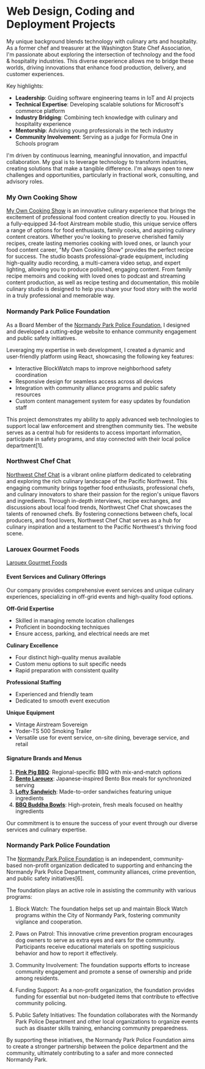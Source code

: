 # Web Design, Coding and Deployment Projects

My unique background blends technology with culinary arts and hospitality. As a former chef and treasurer at the Washington State Chef Association, I'm passionate about exploring the intersection of technology and the food & hospitality industries. This diverse experience allows me to bridge these worlds, driving innovations that enhance food production, delivery, and customer experiences.

Key highlights:

- **Leadership**: Guiding software engineering teams in IoT and AI projects
- **Technical Expertise**: Developing scalable solutions for Microsoft's commerce platform
- **Industry Bridging**: Combining tech knowledge with culinary and hospitality experience
- **Mentorship**: Advising young professionals in the tech industry
- **Community Involvement**: Serving as a judge for Formula One in Schools program

I'm driven by continuous learning, meaningful innovation, and impactful collaboration. My goal is to leverage technology to transform industries, creating solutions that make a tangible difference. I'm always open to new challenges and opportunities, particularly in fractional work, consulting, and advisory roles.

### My Own Cooking Show

[My Own Cooking Show](https://myowncookingshow.com) is an innovative culinary experience that brings the excitement of professional food content creation directly to you. Housed in a fully-equipped 34-foot Airstream mobile studio, this unique service offers a range of options for food enthusiasts, family cooks, and aspiring culinary content creators. Whether you're looking to preserve cherished family recipes, create lasting memories cooking with loved ones, or launch your food content career, "My Own Cooking Show" provides the perfect recipe for success. The studio boasts professional-grade equipment, including high-quality audio recording, a multi-camera video setup, and expert lighting, allowing you to produce polished, engaging content. From family recipe memoirs and cooking with loved ones to podcast and streaming content production, as well as recipe testing and documentation, this mobile culinary studio is designed to help you share your food story with the world in a truly professional and memorable way.

### Normandy Park Police Foundation

As a Board Member of the [Normandy Park Police Foundation](https://www.normandyparkpolicefoundation.org), I designed and developed a cutting-edge website to enhance community engagement and public safety initiatives.

Leveraging my expertise in web development, I created a dynamic and user-friendly platform using React, showcasing the following key features:

- Interactive BlockWatch maps to improve neighborhood safety coordination
- Responsive design for seamless access across all devices
- Integration with community alliance programs and public safety resources
- Custom content management system for easy updates by foundation staff

This project demonstrates my ability to apply advanced web technologies to support local law enforcement and strengthen community ties. The website serves as a central hub for residents to access important information, participate in safety programs, and stay connected with their local police department[1].

### Northwest Chef Chat

[Northwest Chef Chat](https://northwestchefchat.com) is a vibrant online platform dedicated to celebrating and exploring the rich culinary landscape of the Pacific Northwest. This engaging community brings together food enthusiasts, professional chefs, and culinary innovators to share their passion for the region's unique flavors and ingredients. Through in-depth interviews, recipe exchanges, and discussions about local food trends, Northwest Chef Chat showcases the talents of renowned chefs. By fostering connections between chefs, local producers, and food lovers, Northwest Chef Chat serves as a hub for culinary inspiration and a testament to the Pacific Northwest's thriving food scene.

### Larouex Gourmet Foods

[Larouex Gourmet Foods](https://www.larouexfoods.com)

#### Event Services and Culinary Offerings

Our company provides comprehensive event services and unique culinary experiences, specializing in off-grid events and high-quality food options.

**Off-Grid Expertise**

- Skilled in managing remote location challenges
- Proficient in boondocking techniques
- Ensure access, parking, and electrical needs are met

**Culinary Excellence**

- Four distinct high-quality menus available
- Custom menu options to suit specific needs
- Rapid preparation with consistent quality

**Professional Staffing**

- Experienced and friendly team
- Dedicated to smooth event execution

**Unique Equipment**

- Vintage Airstream Sovereign
- Yoder-TS 500 Smoking Trailer
- Versatile use for event service, on-site dining, beverage service, and retail

#### Signature Brands and Menus

1. **[Pink Pig BBQ](https://www.pinkpigbbq.com)**: Regional-specific BBQ with mix-and-match options
2. **[Bento Larouex](https://www.bentolarouex.com)**: Japanese-inspired Bento Box meals for synchronized serving
3. **[Lofty Sandwich](https://www.loftysandwich.com)**: Made-to-order sandwiches featuring unique ingredients
4. **[BBQ Buddha Bowls](https://www.bbqbuddhabowls.com)**: High-protein, fresh meals focused on healthy ingredients

Our commitment is to ensure the success of your event through our diverse services and culinary expertise.

### Normandy Park Police Foundation

The [Normandy Park Police Foundation](https://normandyparkpolicefoundation.org) is an independent, community-based non-profit organization dedicated to supporting and enhancing the Normandy Park Police Department, community alliances, crime prevention, and public safety initiatives[6].

The foundation plays an active role in assisting the community with various programs:

1. Block Watch: The foundation helps set up and maintain Block Watch programs within the City of Normandy Park, fostering community vigilance and cooperation.

2. Paws on Patrol: This innovative crime prevention program encourages dog owners to serve as extra eyes and ears for the community. Participants receive educational materials on spotting suspicious behavior and how to report it effectively.

3. Community Involvement: The foundation supports efforts to increase community engagement and promote a sense of ownership and pride among residents.

4. Funding Support: As a non-profit organization, the foundation provides funding for essential but non-budgeted items that contribute to effective community policing.

5. Public Safety Initiatives: The foundation collaborates with the Normandy Park Police Department and other local organizations to organize events such as disaster skills training, enhancing community preparedness.

By supporting these initiatives, the Normandy Park Police Foundation aims to create a stronger partnership between the police department and the community, ultimately contributing to a safer and more connected Normandy Park.
